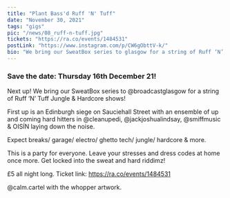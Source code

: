 ```yaml
---
title: "Plant Bass'd Ruff 'N' Tuff"
date: "November 30, 2021"
tags: "gigs"
pic: "/news/08_ruff-n-tuff.jpg"
tickets: "https://ra.co/events/1484531"
postLink: "https://www.instagram.com/p/CW6gObttV-k/"
bio: "We bring our SweatBox series to glasgow for a string of Ruff ‘N’ Tuff Jungle & Hardcore shows!..."
---
```


### Save the date: Thursday 16th December 21!

Next up! We bring our SweatBox series to @broadcastglasgow for a string of Ruff ‘N’ Tuff Jungle & Hardcore shows!

First up is an Edinburgh siege on Sauciehall Street with an ensemble of up and coming hard hitters in @cleanupedi, @jackjoshualindsay, @smiffmusic & OISÍN laying down the noise.

Expect breaks/ garage/ electro/ ghetto tech/ jungle/ hardcore & more.

This is a party for everyone. Leave your stresses and dress codes at home once more. Get locked into the sweat and hard riddimz!

£5 all night long. Ticket link: https://ra.co/events/1484531

@calm.cartel with the whopper artwork.
